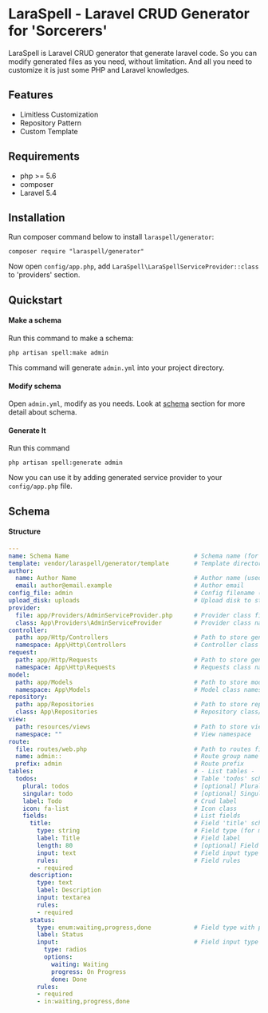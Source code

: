 LaraSpell - Laravel CRUD Generator for 'Sorcerers'
========================================================

LaraSpell is Laravel CRUD generator that generate laravel code. 
So you can modify generated files as you need, without limitation.
And all you need to customize it is just some PHP and Laravel knowledges.

## Features

* Limitless Customization
* Repository Pattern
* Custom Template

## Requirements

* php >= 5.6
* composer
* Laravel 5.4

## Installation

Run composer command below to install `laraspell/generator`:

```
composer require "laraspell/generator"
```

Now open `config/app.php`, add `LaraSpell\LaraSpellServiceProvider::class` to 'providers' section.

## Quickstart

#### Make a schema

Run this command to make a schema:

```
php artisan spell:make admin
```

This command will generate `admin.yml` into your project directory.

#### Modify schema

Open `admin.yml`, modify as you needs. Look at [schema](#schema) section for more detail about schema. 

#### Generate It

Run this command

```
php artisan spell:generate admin
```

Now you can use it by adding generated service provider to your `config/app.php` file.

## Schema

#### Structure

```yml
---
name: Schema Name                                   # Schema name (for now it's just for information, not used to generate anything)
template: vendor/laraspell/generator/template       # Template directory
author: 
  name: Author Name                                 # Author name (used for generated PHP classes)
  email: author@email.example                       # Author email
config_file: admin                                  # Config filename (without extension)
upload_disk: uploads                                # Upload disk to store uploaded files
provider:
  file: app/Providers/AdminServiceProvider.php      # Provider class filepath 
  class: App\Providers\AdminServiceProvider         # Provider class name
controller:
  path: app/Http/Controllers                        # Path to store generated controller files
  namespace: App\Http\Controllers                   # Controller class namespace 
request:
  path: app/Http/Requests                           # Path to store generated requests files
  namespace: App\Http\Requests                      # Requests class namespace
model:
  path: app/Models                                  # Path to store model files
  namespace: App\Models                             # Model class namespace 
repository:
  path: app/Repositories                            # Path to store repository files
  class: App\Repositories                           # Repository class/interface namespace
view:
  path: resources/views                             # Path to store view files
  namespace: ""                                     # View namespace
route:
  file: routes/web.php                              # Path to routes file
  name: admin::                                     # Route group name
  prefix: admin                                     # Route prefix
tables:                                             # - List tables -
  todos:                                            # Table 'todos' schema
    plural: todos                                   # [optional] Plural name
    singular: todo                                  # [optional] Singular name
    label: Todo                                     # Crud label
    icon: fa-list                                   # Icon class
    fields:                                         # List fields
      title:                                        # Field 'title' schema
        type: string                                # Field type (for migration)
        label: Title                                # Field label
        length: 80                                  # [optional] Field length
        input: text                                 # Field input type (string|assoc)
        rules:                                      # Field rules
        - required
      description:
        type: text
        label: Description
        input: textarea
        rules:
        - required
      status:
        type: enum:waiting,progress,done            # Field type with parameters
        label: Status
        input:                                      # Field input type using assoc (with input parameters)
          type: radios
          options:
            waiting: Waiting
            progress: On Progress
            done: Done
        rules:
        - required
        - in:waiting,progress,done
```

